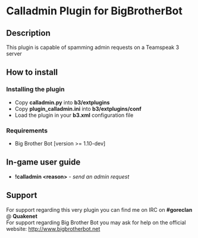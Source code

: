 Calladmin Plugin for BigBrotherBot
==================================

## Description

This plugin is capable of spamming admin requests on a Teamspeak 3 server

## How to install

### Installing the plugin

* Copy **calladmin.py** into **b3/extplugins**
* Copy **plugin_calladmin.ini** into **b3/extplugins/conf**
* Load the plugin in your **b3.xml** configuration file

### Requirements

* Big Brother Bot [version >= 1.10-dev]

## In-game user guide

* **!calladmin &lt;reason&gt;** - *send an admin request*

## Support

For support regarding this very plugin you can find me on IRC on **#goreclan** @ **Quakenet**<br>
For support regarding Big Brother Bot you may ask for help on the official website: http://www.bigbrotherbot.net
